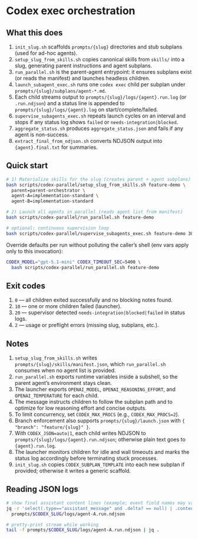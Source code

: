 # Codex exec orchestration

## What this does
1. `init_slug.sh` scaffolds `prompts/{slug}` directories and stub subplans (used for ad-hoc agents).
2. `setup_slug_from_skills.sh` copies canonical skills from `skills/` into a slug, generating parent instructions and agent subplans.
3. `run_parallel.sh` is the parent-agent entrypoint: it ensures subplans exist (or reads the manifest) and launches headless children.
4. `launch_subagent_exec.sh` runs one `codex exec` child per subplan under `prompts/{slug}/subplans/agent-*.md`.
5. Each child streams output to `prompts/{slug}/logs/{agent}.run.log` (or `.run.ndjson`) and a status line is appended to `prompts/{slug}/logs/{agent}.log` on start/complete/failed.
6. `supervise_subagents_exec.sh` repeats launch cycles on an interval and stops if any status log shows `failed` or `needs-integration|blocked`.
7. `aggregate_status.sh` produces `aggregate_status.json` and fails if any agent is non-success.
8. `extract_final_from_ndjson.sh` converts NDJSON output into `{agent}.final.txt` for summaries.

## Quick start
```bash
# 1) Materialize skills for the slug (creates parent + agent subplans)
bash scripts/codex-parallel/setup_slug_from_skills.sh feature-demo \
  parent=parent-orchestrator \
  agent-A=implementation-standard \
  agent-B=implementation-standard

# 2) Launch all agents in parallel (reads agent list from manifest)
bash scripts/codex-parallel/run_parallel.sh feature-demo

# optional: continuous supervision loop
bash scripts/codex-parallel/supervise_subagents_exec.sh feature-demo 300
```

Override defaults per run without polluting the caller’s shell (env vars apply only to this invocation):
```bash
CODEX_MODEL="gpt-5.1-mini" CODEX_TIMEOUT_SEC=5400 \
  bash scripts/codex-parallel/run_parallel.sh feature-demo
```

## Exit codes
1. `0` — all children exited successfully and no blocking notes found.
2. `10` — one or more children failed (launcher).
3. `20` — supervisor detected `needs-integration|blocked|failed` in status logs.
4. `2` — usage or preflight errors (missing slug, subplans, etc.).

## Notes
1. `setup_slug_from_skills.sh` writes `prompts/{slug}/skills/manifest.json`, which `run_parallel.sh` consumes when no agent list is provided.
2. `run_parallel.sh` exports runtime variables inside a subshell, so the parent agent’s environment stays clean.
3. The launcher exports `OPENAI_MODEL`, `OPENAI_REASONING_EFFORT`, and `OPENAI_TEMPERATURE` for each child.
4. The message instructs children to follow the subplan path and to optimize for low reasoning effort and concise outputs.
5. To limit concurrency, set `CODEX_MAX_PROCS` (e.g., `CODEX_MAX_PROCS=2`).
6. Branch enforcement also supports `prompts/{slug}/launch.json` with `{ "branch": "feature/{slug}" }`.
7. With `CODEX_JSON=auto|1`, each child writes NDJSON to `prompts/{slug}/logs/{agent}.run.ndjson`; otherwise plain text goes to `{agent}.run.log`.
8. The launcher monitors children for idle and wall timeouts and marks the status log accordingly before terminating stuck processes.
9. `init_slug.sh` copies `CODEX_SUBPLAN_TEMPLATE` into each new subplan if provided; otherwise it writes a generic scaffold.

## Reading JSON logs
```bash
# show final assistant content lines (example; event field names may vary by CLI version)
jq -r 'select(.type=="assistant_message" and .delta? == null) | .content[]?.text // empty' \
  prompts/$CODEX_SLUG/logs/agent-A.run.ndjson

# pretty-print stream while working
tail -f prompts/$CODEX_SLUG/logs/agent-A.run.ndjson | jq .
```


